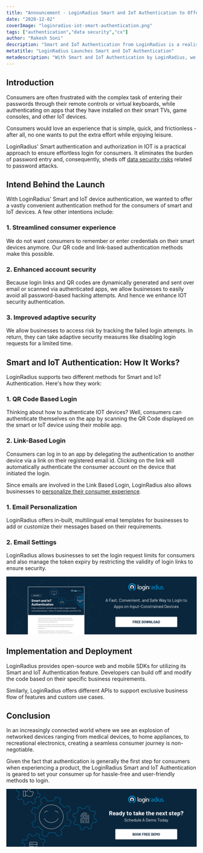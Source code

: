 ```yaml
---
title: "Announcement - LoginRadius Smart and IoT Authentication to Offer Hassle-Free Login for Input-Constrained Devices"
date: "2020-12-02"
coverImage: "loginradius-iot-smart-authentication.png"
tags: ["authentication","data security","cx"]
author: "Rakesh Soni"
description: "Smart and IoT Authentication from LoginRadius is a realistic solution to ensure customers are securely logged in. It removes the password entry burden and as a result, eliminates data protection threats related to password attacks."
metatitle: "LoginRadius Launches Smart and IoT Authentication"
metadescription: "With Smart and IoT Authentication by LoginRadius, we decided to provide a very simple authentication method for smart and IoT system users."
---
```

## Introduction

Consumers are often frustrated with the complex task of entering their passwords through their remote controls or virtual keyboards, while authenticating on apps that they have installed on their smart TVs, game consoles, and other IoT devices. 

Consumers would love an experience that is simple, quick, and frictionless - after all, no one wants to put the extra effort while enjoying leisure. 

LoginRadius' Smart  authentication and authorization in IOT is a practical approach to ensure effortless login for consumers. It eliminates the burden of password entry and, consequently, sheds off [data security risks](https://www.loginradius.com/blog/identity/2020/06/consumer-data-privacy-security/) related to password attacks.

## Intend Behind the Launch

With LoginRadius' Smart and IoT device authentication, we wanted to offer a vastly convenient authentication method for the consumers of smart and IoT devices.  A few other intentions include: 

### 1. Streamlined consumer experience

We do not want consumers to remember or enter credentials on their smart devices anymore. Our QR code and link-based authentication methods make this possible.

### 2. Enhanced account security

Because login links and QR codes are dynamically generated and sent over email or scanned via authenticated apps, we allow businesses to easily avoid all password-based hacking attempts. And hence we enhance IOT security authentication. 

### 3. Improved adaptive security

We allow businesses to access risk by tracking the failed login attempts. In return, they can take adaptive security measures like disabling login requests for a limited time.

## Smart and IoT Authentication: How It Works?

LoginRadius supports two different methods for Smart and IoT Authentication. Here's how they work:

### 1. QR Code Based Login

Thinking about how to authenticate IOT devices? Well, consumers can authenticate themselves on the app by scanning the QR Code displayed on the smart or IoT device using their mobile app.

### 2. Link-Based Login

Consumers can log in to an app by delegating the authentication to another device via a link on their registered email id. Clicking on the link will automatically authenticate the consumer account on the device that initiated the login.

Since emails are involved in the Link Based Login, LoginRadius also allows businesses to [personalize their consumer experience](https://www.loginradius.com/customer-experience-solutions/).

### 1. Email Personalization

LoginRadius offers in-built, multilingual email templates for businesses to add or customize their messages based on their requirements.

### 2. Email Settings

LoginRadius allows businesses to set the login request limits for consumers and also manage the token expiry by restricting the validity of login links to ensure security.

[![Loginradius IOT Smart Authentication Datasheet](iot-smart-authentication-datasheet.png)](https://www.loginradius.com/resource/smart-iot-authentication-datasheet)

## Implementation and Deployment

LoginRadius provides open-source web and mobile SDKs for utilizing its Smart and IoT Authentication feature. Developers can build off and modify the code based on their specific business requirements.

Similarly, LoginRadius offers different APIs to support exclusive business flow of features and custom use cases.

## Conclusion

In an increasingly connected world where we see an explosion of networked devices ranging from medical devices, to home appliances, to recreational electronics, creating a seamless consumer journey is non-negotiable.

Given the fact that authentication is generally the first step for consumers when experiencing a product, the LoginRadius Smart and IoT Authentication is geared to set your consumer up for hassle-free and user-friendly methods to login. 

[![book-a-demo-loginradius-banner](../../assets/book-a-demo-loginradius.png)](https://www.loginradius.com/book-a-demo/)
